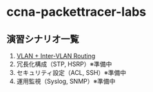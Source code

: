 # ccna-packettracer-labs
## 演習シナリオ一覧

1. [VLAN + Inter-VLAN Routing](./labs/vlan-intervlan/notes.md)
2. 冗長化構成（STP, HSRP）※準備中
3. セキュリティ設定（ACL, SSH）※準備中
4. 運用監視（Syslog, SNMP）※準備中
